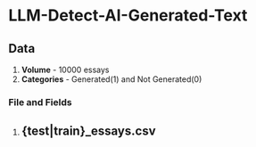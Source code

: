 # LLM-Detect-AI-Generated-Text
## Data
1. **Volume** - 10000 essays
2. **Categories** - Generated(1) and Not Generated(0)


### File and Fields

1. {test|train}_essays.csv
    -
